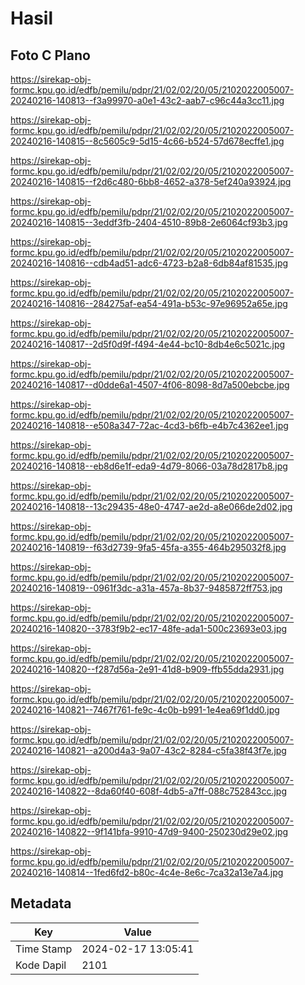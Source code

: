 # Hasil

## Foto C Plano

https://sirekap-obj-formc.kpu.go.id/edfb/pemilu/pdpr/21/02/02/20/05/2102022005007-20240216-140813--f3a99970-a0e1-43c2-aab7-c96c44a3cc11.jpg

https://sirekap-obj-formc.kpu.go.id/edfb/pemilu/pdpr/21/02/02/20/05/2102022005007-20240216-140815--8c5605c9-5d15-4c66-b524-57d678ecffe1.jpg

https://sirekap-obj-formc.kpu.go.id/edfb/pemilu/pdpr/21/02/02/20/05/2102022005007-20240216-140815--f2d6c480-6bb8-4652-a378-5ef240a93924.jpg

https://sirekap-obj-formc.kpu.go.id/edfb/pemilu/pdpr/21/02/02/20/05/2102022005007-20240216-140815--3eddf3fb-2404-4510-89b8-2e6064cf93b3.jpg

https://sirekap-obj-formc.kpu.go.id/edfb/pemilu/pdpr/21/02/02/20/05/2102022005007-20240216-140816--cdb4ad51-adc6-4723-b2a8-6db84af81535.jpg

https://sirekap-obj-formc.kpu.go.id/edfb/pemilu/pdpr/21/02/02/20/05/2102022005007-20240216-140816--284275af-ea54-491a-b53c-97e96952a65e.jpg

https://sirekap-obj-formc.kpu.go.id/edfb/pemilu/pdpr/21/02/02/20/05/2102022005007-20240216-140817--2d5f0d9f-f494-4e44-bc10-8db4e6c5021c.jpg

https://sirekap-obj-formc.kpu.go.id/edfb/pemilu/pdpr/21/02/02/20/05/2102022005007-20240216-140817--d0dde6a1-4507-4f06-8098-8d7a500ebcbe.jpg

https://sirekap-obj-formc.kpu.go.id/edfb/pemilu/pdpr/21/02/02/20/05/2102022005007-20240216-140818--e508a347-72ac-4cd3-b6fb-e4b7c4362ee1.jpg

https://sirekap-obj-formc.kpu.go.id/edfb/pemilu/pdpr/21/02/02/20/05/2102022005007-20240216-140818--eb8d6e1f-eda9-4d79-8066-03a78d2817b8.jpg

https://sirekap-obj-formc.kpu.go.id/edfb/pemilu/pdpr/21/02/02/20/05/2102022005007-20240216-140818--13c29435-48e0-4747-ae2d-a8e066de2d02.jpg

https://sirekap-obj-formc.kpu.go.id/edfb/pemilu/pdpr/21/02/02/20/05/2102022005007-20240216-140819--f63d2739-9fa5-45fa-a355-464b295032f8.jpg

https://sirekap-obj-formc.kpu.go.id/edfb/pemilu/pdpr/21/02/02/20/05/2102022005007-20240216-140819--0961f3dc-a31a-457a-8b37-9485872ff753.jpg

https://sirekap-obj-formc.kpu.go.id/edfb/pemilu/pdpr/21/02/02/20/05/2102022005007-20240216-140820--3783f9b2-ec17-48fe-ada1-500c23693e03.jpg

https://sirekap-obj-formc.kpu.go.id/edfb/pemilu/pdpr/21/02/02/20/05/2102022005007-20240216-140820--f287d56a-2e91-41d8-b909-ffb55dda2931.jpg

https://sirekap-obj-formc.kpu.go.id/edfb/pemilu/pdpr/21/02/02/20/05/2102022005007-20240216-140821--7467f761-fe9c-4c0b-b991-1e4ea69f1dd0.jpg

https://sirekap-obj-formc.kpu.go.id/edfb/pemilu/pdpr/21/02/02/20/05/2102022005007-20240216-140821--a200d4a3-9a07-43c2-8284-c5fa38f43f7e.jpg

https://sirekap-obj-formc.kpu.go.id/edfb/pemilu/pdpr/21/02/02/20/05/2102022005007-20240216-140822--8da60f40-608f-4db5-a7ff-088c752843cc.jpg

https://sirekap-obj-formc.kpu.go.id/edfb/pemilu/pdpr/21/02/02/20/05/2102022005007-20240216-140822--9f141bfa-9910-47d9-9400-250230d29e02.jpg

https://sirekap-obj-formc.kpu.go.id/edfb/pemilu/pdpr/21/02/02/20/05/2102022005007-20240216-140814--1fed6fd2-b80c-4c4e-8e6c-7ca32a13e7a4.jpg


## Metadata

| Key        | Value               |
| ---------- | ------------------- |
| Time Stamp | 2024-02-17 13:05:41 |
| Kode Dapil | 2101                |



